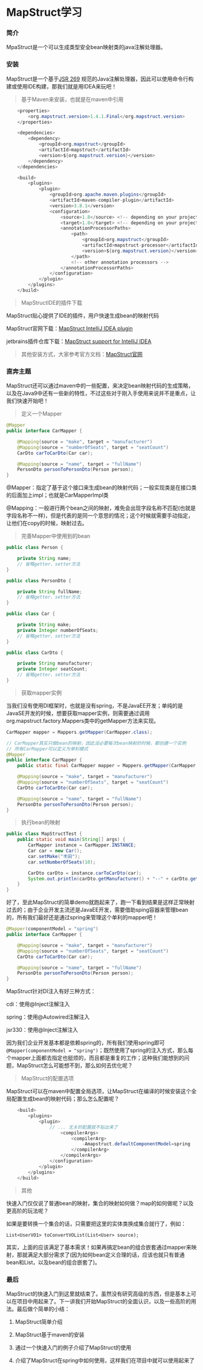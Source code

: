 # MapStruct学习

### 简介

MpaStruct是一个可以生成类型安全bean映射类的java注解处理器。

### 安装

MapStruct是一个基于[JSR 269](http://www.jcp.org/en/jsr/detail?id=269) 规范的Java注解处理器，因此可以使用命令行构建或使用IDE构建，那我们就是用IDEA来玩吧！

> 基于Maven来安装，也就是在maven中引用

```java
    <properties>
        <org.mapstruct.version>1.4.1.Final</org.mapstruct.version>
    </properties>

    <dependencies>
        <dependency>
            <groupId>org.mapstruct</groupId>
            <artifactId>mapstruct</artifactId>
            <version>${org.mapstruct.version}</version>
        </dependency>
    </dependencies>

    <build>
        <plugins>
            <plugin>
                <groupId>org.apache.maven.plugins</groupId>
                <artifactId>maven-compiler-plugin</artifactId>
                <version>3.8.1</version>
                <configuration>
                    <source>1.8</source> <!-- depending on your project -->
                    <target>1.8</target> <!-- depending on your project -->
                    <annotationProcessorPaths>
                        <path>
                            <groupId>org.mapstruct</groupId>
                            <artifactId>mapstruct-processor</artifactId>
                            <version>${org.mapstruct.version}</version>
                        </path>
                        <!-- other annotation processors -->
                    </annotationProcessorPaths>
                </configuration>
            </plugin>
        </plugins>
    </build>
```

> MapStructIDE的插件下载

MapStruct贴心提供了IDE的插件，用户快速生成bean的映射代码

MapStruct官网下载：[MapStruct IntelliJ IDEA plugin](https://mapstruct.org/news/2017-09-19-announcing-mapstruct-idea/)

jetbrains插件仓库下载：[MapStruct support for IntelliJ IDEA](https://plugins.jetbrains.com/plugin/10036-mapstruct-support)

> 其他安装方式，大家参考官方文档：[MapStruct官网](https://mapstruct.org/)

### 直奔主题

MapStruct还可以通过maven中的一些配置，来决定bean映射代码的生成策略，以及在Java9中还有一些新的特性，不过这些对于刚入手使用来说并不是重点，让我们快速开始吧！

> 定义一个Mapper

```java
@Mapper
public interface CarMapper {

    @Mapping(source = "make", target = "manufacturer")
    @Mapping(source = "numberOfSeats", target = "seatCount")
    CarDto carToCarDto(Car car);

    @Mapping(source = "name", target = "fullName")
    PersonDto personToPersonDto(Person person);
}
```

@Mapper：指定了基于这个接口来生成bean的映射代码；一般实现类是在接口类的后面加上impl；也就是CarMapperImpl类

@Mapping：一般进行两个bean之间的映射，难免会出现字段名称不匹配(也就是字段名称不一样)，但是代表的是同一个意思的情况；这个时候就需要手动指定，让他们在copy的时候，映射过去。

> 完善Mapper中使用到的bean

```java
public class Person {

    private String name;
	// 省略getter、setter方法
}

public class PersonDto {

    private String fullName;
    // 省略getter、setter方法
}

public class Car {

    private String make;
    private Integer numberOfSeats;
    // 省略getter、setter方法
}

public class CarDto {

    private String manufacturer;
    private Integer seatCount;
    // 省略getter、setter方法
}
```

> 获取mapper实例

当我们没有使用DI框架时，也就是没有spring，不是JavaEE开发；单纯的是JavaSE开发的时候，想要获取mapper实例，则需要通过调用org.mapstruct.factory.Mappers类中的getMapper方法来实现。

```java
CarMapper mapper = Mappers.getMapper(CarMapper.class);

// CarMapper其实只做bean的映射，因此没必要每次bean映射的时候，都创建一个实例
// 所有CarMapper可以定义为单利模式
@Mapper
public interface CarMapper {
    public static final CarMapper mapper = Mappers.getMapper(CarMapper.class);

    @Mapping(source = "make", target = "manufacturer")
    @Mapping(source = "numberOfSeats", target = "seatCount")
    CarDto carToCarDto(Car car);

    @Mapping(source = "name", target = "fullName")
    PersonDto personToPersonDto(Person person);
}
```

> 执行bean的映射

```java
public class MapStructTest {
    public static void main(String[] args) {
        CarMapper instance = CarMapper.INSTANCE;
        Car car = new Car();
        car.setMake("丰田");
        car.setNumberOfSeats(10);

        CarDto carDto = instance.carToCarDto(car);
        System.out.println(carDto.getManufacturer() + "--" + carDto.getSeatCount());
    }
}
```

好了，至此MapStruct的简单demo就跑起来了，跑一下看到结果是这样正常映射过去的；由于企业开发主流还是JavaEE开发，需要借助sping容器来管理bean的，所有我们最好还是通过spring来管理这个单利的mapper吧！

```java
@Mapper(componentModel = "spring")
public interface CarMapper {

    @Mapping(source = "make", target = "manufacturer")
    @Mapping(source = "numberOfSeats", target = "seatCount")
    CarDto carToCarDto(Car car);

    @Mapping(source = "name", target = "fullName")
    PersonDto personToPersonDto(Person person);
}
```

MapStruct针对DI注入有好三种方式：

cdi：使用@Inject注解注入

spring：使用@Autowired注解注入

jsr330：使用@Inject注解注入

因为我们企业开发基本都是依赖spring的，所有我们使用spring即可`@Mapper(componentModel = "spring")`；既然使用了spring的注入方式，那么每个mapper上面都去指定也挺烦的，而且都是重复的工作；这种我们能想到的问题，MapStruct怎么可能想不到，那么如何去优化呢？

> MapStruct的配置选项

MapStruct可以在maven中配置全局选项，让MapStruct在编译的时候安装这个全局配置生成bean的映射代码；那么怎么配置呢？

```java
    <build>
        <plugins>
            <plugin>
                // ... 无关的配置就不贴出来了
                    <compilerArgs>
                        <compilerArg>
                            -Amapstruct.defaultComponentModel=spring
                        </compilerArg>
                    </compilerArgs>
                </configuration>
            </plugin>
        </plugins>
    </build>
```

> 其他

快速入门仅仅说了普通bean的映射，集合的映射如何做？map的如何做呢？以及更高阶的玩法呢？

如果是要转换一个集合的话，只需要把这里的实体类换成集合就行了，例如：

```
List<UserVO1> toConvertVOList(List<User> source);
```

其实，上面的应该满足了基本需求！如果再搞定bean的组合嵌套通过mapper来映射，那就满足大部分需求了(因为如何bean定义合理的话，应该也就只有普通bean和List，以及bean的组合嵌套了)。

### 最后

MapStruct的快速入门到这里就结束了。虽然没有研究高级的东西，但是基本上可以在项目中用起来了。下一讲我们开始MapStruct的全面认识，以及一些高阶的用法。最后做个简单的小结：

1. MapStruct简单介绍

2. MapStruct基于maven的安装
3. 通过一个快速入门的例子介绍了MapStruct的使用
4. 介绍了MapStruct在spring中如何使用，这样我们在项目中就可以使用起来了